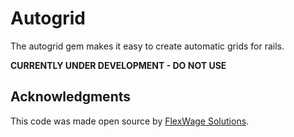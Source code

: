 Autogrid
========
The autogrid gem makes it easy to create automatic grids for rails.

**CURRENTLY UNDER DEVELOPMENT - DO NOT USE**

## Acknowledgments
This code was made open source by [FlexWage Solutions](http://www.flexwage.com/).